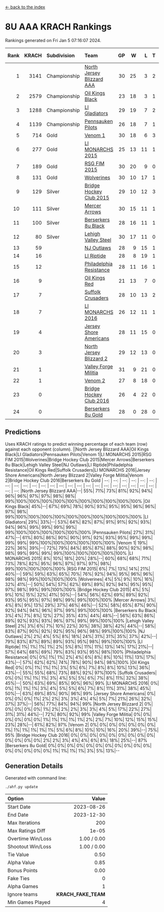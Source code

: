 [<- back to the index](readme.md)
# 8U AAA KRACH Rankings
Rankings generated on Fri Jan  5 07:16:07 2024.

Rank|KRACH|Subdivision|Team|GP|W|L|T|OTW|OTL|SoS|Exp Wins|Win Diff
---:|---:|:---|:---|---:|---:|---:|---:|---:|---:|---:|---:|---:
1|3141|Championship|[North Jersey Blizzard AAA](https://gamesheetstats.com/seasons/3659/teams/140205/schedule)|30|25|3|2|0|0|590|26.8|-0.0
2|2579|Championship|[Oil Kings Black](https://gamesheetstats.com/seasons/3659/teams/140206/schedule)|23|18|3|1|1|0|634|20.3|-0.0
3|1288|Championship|[LI Gladiators](https://gamesheetstats.com/seasons/3659/teams/140201/schedule)|29|19|7|2|1|0|891|21.8|-0.0
4|1139|Championship|[Pennsauken Pilots](https://gamesheetstats.com/seasons/3659/teams/140208/schedule)|26|18|7|1|0|0|826|19.3|-0.0
5|714|Gold|[Venom 1](https://gamesheetstats.com/seasons/3659/teams/140213/schedule)|30|18|6|3|2|1|681|22.3|-0.0
6|277|Gold|[LI MONARCHS 2015](https://gamesheetstats.com/seasons/3659/teams/140198/schedule)|25|13|11|1|0|0|725|14.3|-0.0
7|189|Gold|[RSG FIM 2015](https://gamesheetstats.com/seasons/3659/teams/140210/schedule)|30|20|9|0|0|1|509|20.8|-0.0
8|131|Gold|[Wolverines](https://gamesheetstats.com/seasons/3659/teams/140215/schedule)|30|10|17|1|0|2|932|11.3|-0.0
9|129|Silver|[Bridge Hockey Club 2015](https://gamesheetstats.com/seasons/3659/teams/140194/schedule)|29|10|12|3|1|3|639|13.3|-0.0
10|111|Silver|[Mercer Arrows](https://gamesheetstats.com/seasons/3659/teams/140202/schedule)|30|15|11|1|2|1|319|18.3|-0.0
11|100|Silver|[Berserkers 8u Black](https://gamesheetstats.com/seasons/3659/teams/140192/schedule)|28|16|11|1|0|0|367|17.3|-0.0
12|80|Silver|[Lehigh Valley Steel](https://gamesheetstats.com/seasons/3659/teams/140197/schedule)|30|17|11|0|2|0|373|19.8|-0.0
13|59||[NJ Outlaws](https://gamesheetstats.com/seasons/3659/teams/140203/schedule)|28|9|15|1|1|2|685|11.3|-0.0
14|16||[LI Riptide](https://gamesheetstats.com/seasons/3659/teams/140200/schedule)|28|8|19|1|0|0|603|9.4|0.0
15|12||[Philadelphia Resistance](https://gamesheetstats.com/seasons/3659/teams/140209/schedule)|28|11|16|1|0|0|154|12.4|0.0
16|9||[Oil Kings Red](https://gamesheetstats.com/seasons/3659/teams/140207/schedule)|21|13|7|0|0|1|21|13.9|0.0
17|7||[Suffolk Crusaders](https://gamesheetstats.com/seasons/3659/teams/140211/schedule)|28|10|13|2|2|1|89|13.9|0.0
18|7||[LI MONARCHS 2016](https://gamesheetstats.com/seasons/3659/teams/140199/schedule)|26|12|11|1|2|0|27|15.4|0.0
19|4||[Jersey Shore Americans](https://gamesheetstats.com/seasons/3659/teams/140196/schedule)|28|11|15|0|0|2|111|11.9|0.0
20|3||[North Jersey Blizzard 2](https://gamesheetstats.com/seasons/3659/teams/140204/schedule)|29|12|13|0|2|2|21|14.9|0.0
21|1||[Valley Forge Militia](https://gamesheetstats.com/seasons/3659/teams/140212/schedule)|31|9|21|0|0|1|146|9.9|0.0
22|1||[Venom 2](https://gamesheetstats.com/seasons/3659/teams/140214/schedule)|27|8|18|0|1|0|25|9.9|0.0
23|0||[Bridge Hockey Club 2016](https://gamesheetstats.com/seasons/3659/teams/140195/schedule)|26|4|22|0|0|0|20|4.9|0.0
24|0||[Berserkers 8u Gold](https://gamesheetstats.com/seasons/3659/teams/140193/schedule)|28|0|28|0|0|0|10|0.9|0.0

## Predictions
Uses KRACH ratings to predict winning percentage of each team (row) against each opponent (column).
||North Jersey Blizzard AAA|Oil Kings Black|LI Gladiators|Pennsauken Pilots|Venom 1|LI MONARCHS 2015|RSG FIM 2015|Wolverines|Bridge Hockey Club 2015|Mercer Arrows|Berserkers 8u Black|Lehigh Valley Steel|NJ Outlaws|LI Riptide|Philadelphia Resistance|Oil Kings Red|Suffolk Crusaders|LI MONARCHS 2016|Jersey Shore Americans|North Jersey Blizzard 2|Valley Forge Militia|Venom 2|Bridge Hockey Club 2016|Berserkers 8u Gold
| --: | --: | --: | --: | --: | --: | --: | --: | --: | --: | --: | --: | --: | --: | --: | --: | --: | --: | --: | --: | --: | --: | --: | --: | --: 
|North Jersey Blizzard AAA|--| 55%| 71%| 73%| 81%| 92%| 94%| 96%| 96%| 97%| 97%| 98%| 98%| 99%|100%|100%|100%|100%|100%|100%|100%|100%|100%|100%
|Oil Kings Black| 45%|--| 67%| 69%| 78%| 90%| 93%| 95%| 95%| 96%| 96%| 97%| 98%| 99%|100%|100%|100%|100%|100%|100%|100%|100%|100%|100%
|LI Gladiators| 29%| 33%|--| 53%| 64%| 82%| 87%| 91%| 91%| 92%| 93%| 94%| 96%| 99%| 99%| 99%| 99%| 99%|100%|100%|100%|100%|100%|100%
|Pennsauken Pilots| 27%| 31%| 47%|--| 61%| 80%| 86%| 90%| 90%| 91%| 92%| 93%| 95%| 99%| 99%| 99%| 99%| 99%|100%|100%|100%|100%|100%|100%
|Venom 1| 19%| 22%| 36%| 39%|--| 72%| 79%| 84%| 85%| 87%| 88%| 90%| 92%| 98%| 98%| 99%| 99%| 99%| 99%|100%|100%|100%|100%|100%
|LI MONARCHS 2015|  8%| 10%| 18%| 20%| 28%|--| 60%| 68%| 68%| 71%| 73%| 78%| 82%| 95%| 96%| 97%| 97%| 97%| 98%| 99%|100%|100%|100%|100%
|RSG FIM 2015|  6%|  7%| 13%| 14%| 21%| 40%|--| 59%| 59%| 63%| 65%| 70%| 76%| 92%| 94%| 95%| 96%| 96%| 98%| 98%| 99%|100%|100%|100%
|Wolverines|  4%|  5%|  9%| 10%| 16%| 32%| 41%|--| 50%| 54%| 57%| 62%| 69%| 89%| 92%| 94%| 95%| 95%| 97%| 98%| 99%| 99%|100%|100%
|Bridge Hockey Club 2015|  4%|  5%|  9%| 10%| 15%| 32%| 41%| 50%|--| 54%| 56%| 62%| 69%| 89%| 92%| 93%| 95%| 95%| 97%| 98%| 99%| 99%|100%|100%
|Mercer Arrows|  3%|  4%|  8%|  9%| 13%| 29%| 37%| 46%| 46%|--| 52%| 58%| 65%| 87%| 90%| 92%| 94%| 94%| 96%| 97%| 99%| 99%|100%|100%
|Berserkers 8u Black|  3%|  4%|  7%|  8%| 12%| 27%| 35%| 43%| 44%| 48%|--| 56%| 63%| 86%| 89%| 92%| 93%| 93%| 96%| 97%| 99%| 99%|100%|100%
|Lehigh Valley Steel|  2%|  3%|  6%|  7%| 10%| 22%| 30%| 38%| 38%| 42%| 44%|--| 58%| 83%| 87%| 90%| 92%| 92%| 95%| 96%| 98%| 99%|100%|100%
|NJ Outlaws|  2%|  2%|  4%|  5%|  8%| 18%| 24%| 31%| 31%| 35%| 37%| 42%|--| 79%| 83%| 87%| 89%| 89%| 93%| 95%| 98%| 99%|100%|100%
|LI Riptide|  1%|  1%|  1%|  1%|  2%|  5%|  8%| 11%| 11%| 13%| 14%| 17%| 21%|--| 57%| 64%| 68%| 69%| 79%| 83%| 93%| 95%| 98%|100%
|Philadelphia Resistance|  0%|  0%|  1%|  1%|  2%|  4%|  6%|  8%|  8%| 10%| 11%| 13%| 17%| 43%|--| 57%| 62%| 62%| 74%| 78%| 90%| 94%| 98%|100%
|Oil Kings Red|  0%|  0%|  1%|  1%|  1%|  3%|  5%|  6%|  7%|  8%|  8%| 10%| 13%| 36%| 43%|--| 55%| 55%| 68%| 73%| 88%| 92%| 97%|100%
|Suffolk Crusaders|  0%|  0%|  1%|  1%|  1%|  3%|  4%|  5%|  5%|  6%|  7%|  8%| 11%| 32%| 38%| 45%|--| 50%| 63%| 69%| 85%| 90%| 96%| 99%
|LI MONARCHS 2016|  0%|  0%|  1%|  1%|  1%|  3%|  4%|  5%|  5%|  6%|  7%|  8%| 11%| 31%| 38%| 45%| 50%|--| 63%| 69%| 85%| 90%| 96%| 99%
|Jersey Shore Americans|  0%|  0%|  0%|  0%|  1%|  2%|  2%|  3%|  3%|  4%|  4%|  5%|  7%| 21%| 26%| 32%| 37%| 37%|--| 56%| 77%| 84%| 94%| 99%
|North Jersey Blizzard 2|  0%|  0%|  0%|  0%|  0%|  1%|  2%|  2%|  2%|  3%|  3%|  4%|  5%| 17%| 22%| 27%| 31%| 31%| 44%|--| 72%| 80%| 92%| 99%
|Valley Forge Militia|  0%|  0%|  0%|  0%|  0%|  0%|  1%|  1%|  1%|  1%|  1%|  2%|  2%|  7%| 10%| 12%| 15%| 15%| 23%| 28%|--| 61%| 82%| 97%
|Venom 2|  0%|  0%|  0%|  0%|  0%|  0%|  0%|  1%|  1%|  1%|  1%|  1%|  1%|  5%|  6%|  8%| 10%| 10%| 16%| 20%| 39%|--| 75%| 95%
|Bridge Hockey Club 2016|  0%|  0%|  0%|  0%|  0%|  0%|  0%|  0%|  0%|  0%|  0%|  0%|  0%|  2%|  2%|  3%|  4%|  4%|  6%|  8%| 18%| 25%|--| 87%
|Berserkers 8u Gold|  0%|  0%|  0%|  0%|  0%|  0%|  0%|  0%|  0%|  0%|  0%|  0%|  0%|  0%|  0%|  0%|  1%|  1%|  1%|  1%|  3%|  5%| 13%|--

## Generation Details

Generated with command line:
```
./ahf.py update
```

| Option | Value |
| :----- | ----: |
| Start Date | 2023-08-26 |
| End Date | 2023-12-30 |
| Max Iterations | 200 |
| Max Ratings Diff | 1e-05 |
| Overtime Win/Loss | 1.00 / 0.00 |
| Shootout Win/Loss | 1.00 / 0.00 |
| Tie Value | 0.50 |
| Alpha Value | 0.85 |
| Bonus Points | 0.00 |
| Fake Ties | 0 |
| Alpha Games | 1 |
| Ignore teams | __KRACH_FAKE_TEAM__ |
| Min Games Played | 4 |

